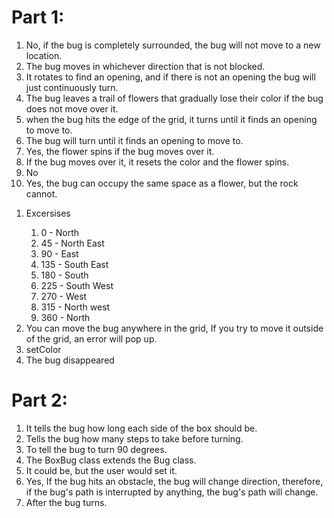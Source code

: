 <!DOCTYPE html>
<html>

<h1>Part 1:</h1>
<ol>
<li>No, if the bug is completely surrounded, the bug will not move to a new location.</li>
<li>The bug moves in whichever direction that is not blocked.</li>
<li>It rotates to find an opening, and if there is not an opening the bug will just continuously turn.</li>
<li>The bug leaves a trail of flowers that gradually lose their color if the bug does not move over it.</li>
<li>when the bug hits the edge of the grid, it turns until it finds an opening to move to.</li>
<li>The bug will turn until it finds an opening to move to.</li>
<li>Yes, the flower spins if the bug moves over it.</li>
<li>If the bug moves over it, it resets the color and the flower spins.</li>
<li>No</li>
<li>Yes, the bug can occupy the same space as a flower, but the rock cannot.</li>
</ol>

<ol>
<li>Excersises</li>
<ol>
  <li>0 - North</li>
  <li>45 - North East</li>
  <li>90 - East</li>
  <li>135 - South East</li>
  <li>180 - South</li>
  <li>225 - South West</li>
  <li>270 - West</li>
  <li>315 - North west</li>
  <li>360 - North</li>
</ol>
<li>You can move the bug anywhere in the grid, If you try to move it outside of the grid, an error will pop up.</li>
<li>setColor</li>
<li>The bug disappeared</li>
</ol>
<h1>Part 2:</h1>
<ol>
  <li>It tells the bug how long each side of the box should be.</li>
  <li>Tells the bug how many steps to take before turning.</li>
  <li>To tell the bug to turn 90 degrees.</li>
  <li>The BoxBug class extends the Bug class.</li>
  <li>It could be, but the user would set it.</li>
  <li>Yes, If the bug hits an obstacle, the bug will change direction, therefore, if the bug's path is interrupted by anything, the bug's path will change.</li>
  <li>After the bug turns.</li>
</ol>
</html>

